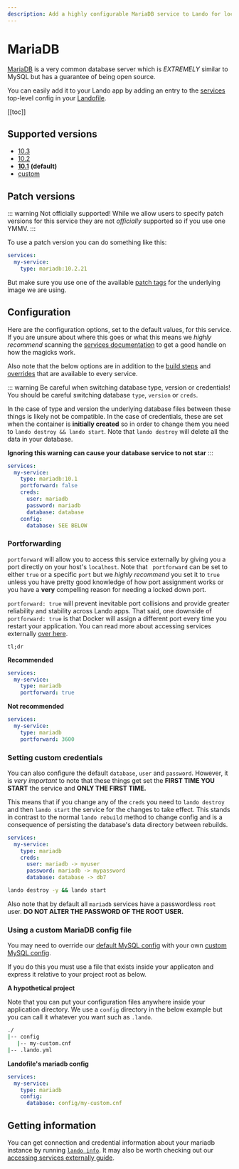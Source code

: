 ```yaml
---
description: Add a highly configurable MariaDB service to Lando for local development with all the power of Docker and Docker Compose.
---
```


# MariaDB

[MariaDB](https://mariadb.org/) is a very common database server which is *EXTREMELY* similar to MySQL but has a guarantee of being open source.

You can easily add it to your Lando app by adding an entry to the [services](./../config/services.md) top-level config in your [Landofile](./../config/lando.md).

[[toc]]

## Supported versions

*   [10.3](https://hub.docker.com/r/bitnami/mariadb)
*   [10.2](https://hub.docker.com/r/bitnami/mariadb)
*   **[10.1](https://hub.docker.com/r/bitnami/mariadb)** **(default)**
*   [custom](./../config/services.md#advanced)

## Patch versions

::: warning Not officially supported!
While we allow users to specify patch versions for this service they are not *officially* supported so if you use one YMMV.
:::

To use a patch version you can do something like this:

```yaml
services:
  my-service:
    type: mariadb:10.2.21
```

But make sure you use one of the available [patch tags](https://hub.docker.com/r/bitnami/mariadb/tags) for the underlying image we are using.

## Configuration

Here are the configuration options, set to the default values, for this service. If you are unsure about where this goes or what this means we *highly recommend* scanning the [services documentation](./../config/services.md) to get a good handle on how the magicks work.

Also note that the below options are in addition to the [build steps](./../config/services.md#build-steps) and [overrides](./../config/services.md#overrides) that are available to every service.

::: warning Be careful when switching database type, version or credentials!
You should be careful switching database `type`, `version` or `creds`.

In the case of type and version the underlying database files between these things is likely not be compatible. In the case of credentials, these are set when the container is **initially created** so in order to change them you need to `lando destroy && lando start`. Note that `lando destroy` will delete all the data in your database.


**Ignoring this warning can cause your database service to not star**
:::

```yaml
services:
  my-service:
    type: mariadb:10.1
    portforward: false
    creds:
      user: mariadb
      password: mariadb
      database: database
    config:
      database: SEE BELOW
```

### Portforwarding

`portforward` will allow you to access this service externally by giving you a port directly on your host's `localhost`. Note that ` portforward` can be set to either `true` or a specific `port` but we *highly recommend* you set it to `true` unless you have pretty good knowledge of how port assignment works or you have a **very** compelling reason for needing a locked down port.

`portforward: true` will prevent inevitable port collisions and provide greater reliability and stability across Lando apps. That said, one downside of `portforward: true` is that Docker will assign a different port every time you restart your application. You can read more about accessing services externally [over here](./../guides/external-access.md).

`tl;dr`

**Recommended**

```yaml
services:
  my-service:
    type: mariadb
    portforward: true
```

**Not recommended**

```yaml
services:
  my-service:
    type: mariadb
    portforward: 3600
```

### Setting custom credentials

You can also configure the default `database`, `user` and `password`. However, it is *very important* to note that these things get set the **FIRST TIME YOU START** the service and **ONLY THE FIRST TIME.**

This means that if you change any of the `creds` you need to `lando destroy` and then `lando start` the service for the changes to take effect. This stands in contrast to the normal `lando rebuild` method to change config and is a consequence of persisting the database's data directory between rebuilds.

```yaml
services:
  my-service:
    type: mariadb
    creds:
      user: mariadb -> myuser
      password: mariadb -> mypassword
      database: database -> db7
```

```bash
lando destroy -y && lando start
```

Also note that by default all `mariadb` services have a passwordless `root` user. **DO NOT ALTER THE PASSWORD OF THE ROOT USER.**

### Using a custom MariaDB config file

You may need to override our [default MySQL config](https://github.com/lando/lando/tree/master/plugins/lando-services/services/mariadb) with your own [custom MySQL config](https://mariadb.com/kb/en/library/configuring-mariadb-with-option-files/).

If you do this you must use a file that exists inside your applicaton and express it relative to your project root as below.

**A hypothetical project**

Note that you can put your configuration files anywhere inside your application directory. We use a `config` directory in the below example but you can call it whatever you want such as `.lando`.

```bash
./
|-- config
   |-- my-custom.cnf
|-- .lando.yml
```

**Landofile's mariadb config**

```yaml
services:
  my-service:
    type: mariadb
    config:
      database: config/my-custom.cnf
```

## Getting information

You can get connection and credential information about your mariadb instance by running [`lando info`](./../cli/info.md). It may also be worth checking out our [accessing services externally guide](./../guides/external-access.md).

<RelatedGuides tag="Databases"/>
